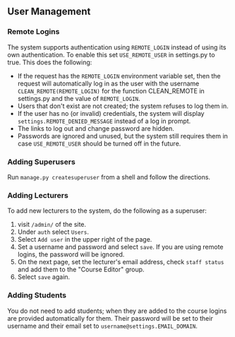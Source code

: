 ## User Management ##

### Remote Logins ###
The system supports authentication using `REMOTE_LOGIN` instead of using its own authentication. To enable this set
`USE_REMOTE_USER` in settings.py to true. This does the following:
- If the request has the `REMOTE_LOGIN` environment variable set, then the request will automatically log in as the user
with the username `CLEAN_REMOTE(REMOTE_LOGIN)` for the function CLEAN_REMOTE in settings.py and the value of
`REMOTE_LOGIN`.
- Users that don't exist are not created; the system refuses to log them in.
- If the user has no (or invalid) credentials, the system will display `settings.REMOTE_DENIED_MESSAGE` instead of a log
 in prompt.
- The links to log out and change password are hidden.
- Passwords are ignored and unused, but the system still requires them in case `USE_REMOTE_USER` should be turned off in
the future.

### Adding Superusers ###
Run `manage.py createsuperuser` from a shell and follow the directions.

### Adding Lecturers ###
To add new lecturers to the system, do the following as a superuser:

1. visit `/admin/` of the site.
2. Under `auth` select `Users`.
3. Select `Add user` in the upper right of the page.
4. Set a username and password and select `save`. If you are using remote logins, the password will be ignored.
5. On the next page, set the lecturer's email address, check `staff status` and add them to the "Course Editor" group.
6. Select `save` again.

### Adding Students ###
You do not need to add students; when they are added to the course logins are provided automatically for them. Their
password will be set to their username and their email set to `username@settings.EMAIL_DOMAIN`.
